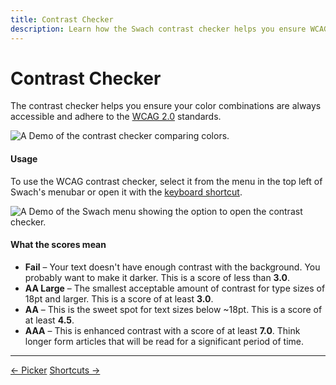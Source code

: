 ```yaml
---
title: Contrast Checker
description: Learn how the Swach contrast checker helps you ensure WCAG 2.0 compliance.
---
```


# Contrast Checker

The contrast checker helps you ensure your color combinations are always accessible and adhere to the [WCAG 2.0](https://www.w3.org/WAI/intro/wcag) standards.

<div class="flex justify-center w-full">
  <img
    alt="A Demo of the contrast checker comparing colors."
    class="h-auto mb-16 w-full"
    src="/svgs/docs/contrast-checker.svg"
  />
</div>

#### Usage

To use the WCAG contrast checker, select it from the menu in the top
left of Swach's menubar or open it with the [keyboard shortcut](/docs/shortcuts).

<div class="flex justify-center w-full">
  <img
    alt="A Demo of the Swach menu showing the option to open the contrast checker."
    class="h-auto mb-16 w-full"
    src="/img/docs/launch-contrast-checker.png?webp"
  />
</div>

#### What the scores mean

* **Fail** – Your text doesn't have enough contrast with the background. You probably want to make it darker. This is a score of less than **3.0**.
* **AA Large** – The smallest acceptable amount of contrast for type sizes of 18pt and larger. This is a score of at least **3.0**.
* **AA** – This is the sweet spot for text sizes below ~18pt. This is a score of at least **4.5**.
* **AAA** – This is enhanced contrast with a score of at least **7.0**. Think longer form articles that will be read for a significant period of time.

---

<footer class="flex justify-between lg:hidden">
  <a class="text-alt hover:text-color1" href="/docs/picker/">← Picker</a>
  <a class="text-alt hover:text-color1" href="/docs/shortcuts/">Shortcuts →</a>
</footer>
